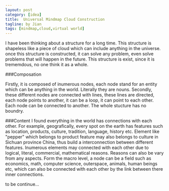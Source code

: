 ```yaml
---
layout: post
category: [idea]
title:  Universal Mindmap Cloud Construction 
tagline: by Jian
tags: [mindmap,cloud,virtual world]
---
```

   I have been thinking about a structure for a long time. This structure is shapeless like a piece of cloud which can include anything in the universe. once this structure is constructed, it can solve any problem, even solve problems that will happen in the future. This structure is exist, since it is trememdous, no one think it as a whole.  
   
<!--more-->

###Composation

Firstly, it is composed of inumerous nodes, each node stand for an entity which can be anything in the world. Literally they are nouns. Secondly, these different nodes are connected with lines, these lines are directed, each node points to another, it can be a loop, it can point to each other. Each node can be connected to another. The whole stucture has no boundry.

###Content
I found everything in the world has connections with each other. For example, geografically, every spot on the earth has features such as location, products, culture, tradition, language, history etc.  Element like "pepper" which belongs to product feature may also belongs to culture in Sichuan province China, thus build a interconnection between different features. Inumerous elements may connected with each other due to logical, literal, commercial, mathematical reasons. Reasons can also be vary from any aspects. Form the macro level, a node can be a field such as economics, math, computer science, outerspace, animals, human beings etc, which can also be connected with each other by the link between there inner connections. 

to be continue...


